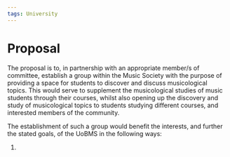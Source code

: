 ```yaml
---
tags: University
---
```

# Proposal

The proposal is to, in partnership with an appropriate member/s of committee, establish a group within the Music Society with the purpose of providing a space for students to discover and discuss musicological topics. This would serve to supplement the musicological studies of music students through their courses, whilst also opening up the discovery and study of musicological topics to students studying different courses, and interested members of the community. 

The establishment of such a group would benefit the interests, and further the stated goals, of the UoBMS in the following ways:

1. 